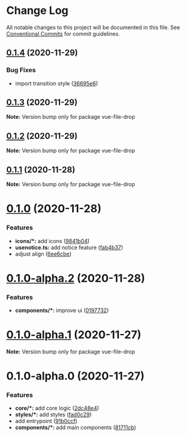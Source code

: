 # Change Log

All notable changes to this project will be documented in this file.
See [Conventional Commits](https://conventionalcommits.org) for commit guidelines.

## [0.1.4](https://github.com/TomokiMiyauci/vue-file-drop/compare/v0.1.3...v0.1.4) (2020-11-29)

### Bug Fixes

- import transition style ([36695e6](https://github.com/TomokiMiyauci/vue-file-drop/commit/36695e60a2f6741c12dcb4a19ec857ee8ec20c25))

## [0.1.3](https://github.com/TomokiMiyauci/vue-file-drop/compare/v0.1.1...v0.1.3) (2020-11-29)

**Note:** Version bump only for package vue-file-drop

## [0.1.2](https://github.com/TomokiMiyauci/vue-file-drop/compare/v0.1.1...v0.1.2) (2020-11-29)

**Note:** Version bump only for package vue-file-drop

## [0.1.1](https://github.com/TomokiMiyauci/vue-file-drop/compare/v0.1.0...v0.1.1) (2020-11-28)

**Note:** Version bump only for package vue-file-drop

# [0.1.0](https://github.com/TomokiMiyauci/vue-file-drop/compare/v0.1.0-alpha.2...v0.1.0) (2020-11-28)

### Features

- **icons/\*:** add icons ([9841b04](https://github.com/TomokiMiyauci/vue-file-drop/commit/9841b04892bc50e28c13e72051205e084bdacc48))
- **usenotice.ts:** add notice feature ([fab4b37](https://github.com/TomokiMiyauci/vue-file-drop/commit/fab4b3735734f5dbb28f76efea73509bb7ebf688))
- adjust align ([6ee6cbe](https://github.com/TomokiMiyauci/vue-file-drop/commit/6ee6cbe04eae242ff164130490b65096f1d8da2b))

# [0.1.0-alpha.2](https://github.com/TomokiMiyauci/vue-file-drop/compare/v0.1.0-alpha.1...v0.1.0-alpha.2) (2020-11-28)

### Features

- **components/\*:** improve ui ([0197732](https://github.com/TomokiMiyauci/vue-file-drop/commit/0197732cdf6daee5222ddf14168eaedc9806c9ce))

# [0.1.0-alpha.1](https://github.com/TomokiMiyauci/vue-file-drop/compare/v0.1.0-alpha.0...v0.1.0-alpha.1) (2020-11-27)

**Note:** Version bump only for package vue-file-drop

# 0.1.0-alpha.0 (2020-11-27)

### Features

- **core/\*:** add core logic ([2dc48e4](https://github.com/TomokiMiyauci/vue-file-drop/commit/2dc48e433738af0fb1f5b24ec16236aec24be2de))
- **styles/\*:** add styles ([fad0c29](https://github.com/TomokiMiyauci/vue-file-drop/commit/fad0c29cd7b1f8f122cfa622707bfa0231333410))
- add entrypoint ([91b0ccf](https://github.com/TomokiMiyauci/vue-file-drop/commit/91b0ccf1fa15dc498be22f0a811afd985c6266e1))
- **components/\*:** add main components ([81711cb](https://github.com/TomokiMiyauci/vue-file-drop/commit/81711cb7d82f0719d2d4584fd26217a0ffdc141f))
